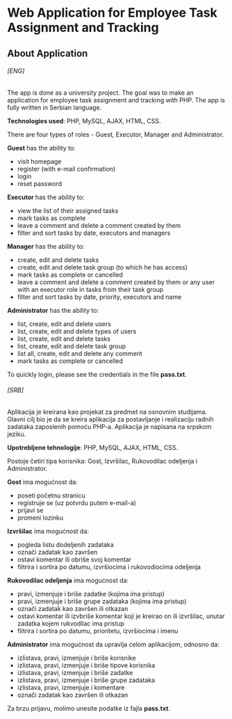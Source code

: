 # Web Application for Employee Task Assignment and Tracking

## About Application

###### [ENG]

The app is done as a university project. The goal was to make an application for employee task assignment and tracking with PHP. The app is fully written in Serbian language.

**Technologies used**: PHP, MySQL, AJAX, HTML, CSS.

There are four types of roles - Guest, Executor, Manager and Administrator.

**Guest** has the ability to:
- visit homepage
- register (with e-mail confirmation)
- login
- reset password

**Executor** has the ability to:
- view the list of their assigned tasks
- mark tasks as complete
- leave a comment and delete a comment created by them
- filter and sort tasks by date, executors and managers

**Manager** has the ability to:
- create, edit and delete tasks
- create, edit and delete task group (to which he has access)
- mark tasks as complete or cancelled
- leave a comment and delete a comment created by them or any user with an executor role in tasks from their task group
- filter and sort tasks by date, priority, executors and name

**Administrator** has the ability to:
- list, create, edit and delete users
- list, create, edit and delete types of users
- list, create, edit and delete tasks
- list, create, edit and delete task group
- list all, create, edit and delete any comment
- mark tasks as complete or cancelled

To quickly login, please see the credentials in the file **pass.txt**. 

###### [SRB]

Aplikacija je kreirana kao projekat za predmet na osnovnim studijama. Glavni cilj bio je da se kreira aplikacija za postavljanje i realizaciju radnih zadataka zaposlenih pomoću PHP-a. Aplikacija je napisana na srpskom jeziku.

**Upotrebljene tehnologije**: PHP, MySQL, AJAX, HTML, CSS.

Postoje četiri tipa korisnika: Gost, Izvršilac, Rukovodilac odeljenja i Administrator.

**Gost** ima mogućnost da:
- poseti početnu stranicu
- registruje se (uz potvrdu putem e-mail-a)
- prijavi se
- promeni lozinku

**Izvršilac** ima mogućnost da:
- pogleda listu dodeljenih zadataka
- označi zadatak kao završen
- ostavi komentar ili obriše svoj komentar
- filtrira i sortira po datumu, izvršiocima i rukovodiocima odeljenja

**Rukovodilac odeljenja** ima mogućnost da:
- pravi, izmenjuje i briše zadatke (kojima ima pristup)
- pravi, izmenjuje i briše grupe zadataka (kojima ima pristup)
- označi zadatak kao završen ili otkazan
- ostavi komentar ili izvbriše komentar koji je kreirao on ili izvršilac, unutar zadatka kojem rukvodilac ima pristup
- filtrira i sortira po datumu, prioritetu, izvršiocima i imenu

**Administrator** ima mogućnost da upravlja celom aplikacijom, odnosno da:
- izlistava, pravi, izmenjuje i briše korisnike
- izlistava, pravi, izmenjuje i briše tipove korisnika
- izlistava, pravi, izmenjuje i briše zadatke
- izlistava, pravi, izmenjuje i briše grupe zadataka 
- izlistava, pravi, izmenjuje i komentare
- označi zadatak kao završen ili otkazan

Za brzu prijavu, molimo unesite podatke iz fajla **pass.txt**.
